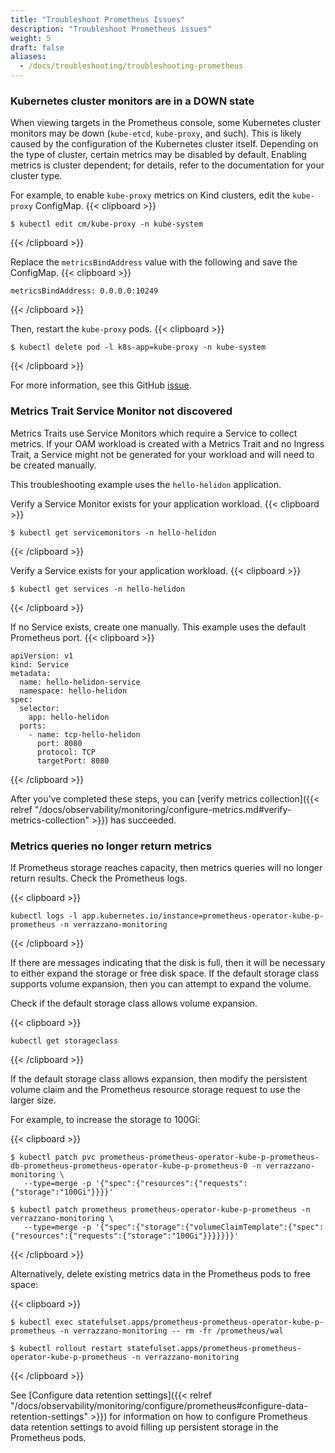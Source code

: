 ```yaml
---
title: "Troubleshoot Prometheus Issues"
description: "Troubleshoot Prometheus issues"
weight: 5
draft: false
aliases:
  - /docs/troubleshooting/troubleshooting-prometheus
---
```


### Kubernetes cluster monitors are in a DOWN state
When viewing targets in the Prometheus console, some Kubernetes cluster monitors may be down (`kube-etcd`, `kube-proxy`, and such). This is likely caused by the configuration of the Kubernetes cluster
itself. Depending on the type of cluster, certain metrics may be disabled by default. Enabling metrics is cluster dependent; for details, refer to the documentation for your cluster type.

For example, to enable `kube-proxy` metrics on Kind clusters, edit the `kube-proxy` ConfigMap.
{{< clipboard >}}
<div class="highlight">

```
$ kubectl edit cm/kube-proxy -n kube-system
```

</div>
{{< /clipboard >}}


Replace the `metricsBindAddress` value with the following and save the ConfigMap.
{{< clipboard >}}
<div class="highlight">

```
metricsBindAddress: 0.0.0.0:10249
```

</div>
{{< /clipboard >}}


Then, restart the `kube-proxy` pods.
{{< clipboard >}}
<div class="highlight">

```
$ kubectl delete pod -l k8s-app=kube-proxy -n kube-system
```

</div>
{{< /clipboard >}}


For more information, see this GitHub [issue](https://github.com/prometheus-community/helm-charts/issues/204).

### Metrics Trait Service Monitor not discovered

Metrics Traits use Service Monitors which require a Service to collect metrics.
If your OAM workload is created with a Metrics Trait and no Ingress Trait, a Service might not be generated for your workload and will need to be created manually.

This troubleshooting example uses the `hello-helidon` application.

Verify a Service Monitor exists for your application workload.
{{< clipboard >}}
<div class="highlight">

```
$ kubectl get servicemonitors -n hello-helidon
```

</div>
{{< /clipboard >}}


Verify a Service exists for your application workload.
{{< clipboard >}}
<div class="highlight">

```
$ kubectl get services -n hello-helidon
```

</div>
{{< /clipboard >}}

If no Service exists, create one manually.
This example uses the default Prometheus port.
{{< clipboard >}}
<div class="highlight">

```
apiVersion: v1
kind: Service
metadata:
  name: hello-helidon-service
  namespace: hello-helidon
spec:
  selector:
    app: hello-helidon
  ports:
    - name: tcp-hello-helidon
      port: 8080
      protocol: TCP
      targetPort: 8080
```

</div>
{{< /clipboard >}}

After you've completed these steps, you can [verify metrics collection]({{< relref "/docs/observability/monitoring/configure-metrics.md#verify-metrics-collection" >}}) has succeeded.

### Metrics queries no longer return metrics

If Prometheus storage reaches capacity, then metrics queries will no longer return results. Check the Prometheus logs.

{{< clipboard >}}
<div class="highlight">

```
kubectl logs -l app.kubernetes.io/instance=prometheus-operator-kube-p-prometheus -n verrazzano-monitoring
```

</div>
{{< /clipboard >}}

If there are messages indicating that the disk is full, then it will be necessary to either expand the storage or free disk space. If the default storage class supports volume expansion,
then you can attempt to expand the volume.

Check if the default storage class allows volume expansion.

{{< clipboard >}}
<div class="highlight">

```
kubectl get storageclass
```

</div>
{{< /clipboard >}}

If the default storage class allows expansion, then modify the persistent volume claim and the Prometheus resource storage request to use the larger size.

For example, to increase the storage to 100Gi:

{{< clipboard >}}
<div class="highlight">

```
$ kubectl patch pvc prometheus-prometheus-operator-kube-p-prometheus-db-prometheus-prometheus-operator-kube-p-prometheus-0 -n verrazzano-monitoring \
   --type=merge -p '{"spec":{"resources":{"requests":{"storage":"100Gi"}}}}'

$ kubectl patch prometheus prometheus-operator-kube-p-prometheus -n verrazzano-monitoring \
   --type=merge -p '{"spec":{"storage":{"volumeClaimTemplate":{"spec":{"resources":{"requests":{"storage":"100Gi"}}}}}}}'
```

</div>
{{< /clipboard >}}

Alternatively, delete existing metrics data in the Prometheus pods to free space:

{{< clipboard >}}
<div class="highlight">

```
$ kubectl exec statefulset.apps/prometheus-prometheus-operator-kube-p-prometheus -n verrazzano-monitoring -- rm -fr /prometheus/wal

$ kubectl rollout restart statefulset.apps/prometheus-prometheus-operator-kube-p-prometheus -n verrazzano-monitoring
```

</div>
{{< /clipboard >}}

See [Configure data retention settings]({{< relref "/docs/observability/monitoring/configure/prometheus#configure-data-retention-settings" >}}) for information on how to
configure Prometheus data retention settings to avoid filling up persistent storage in the Prometheus pods.
